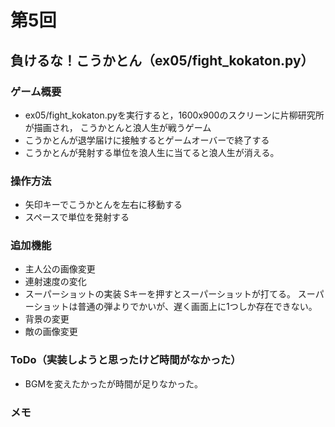 # 第5回
## 負けるな！こうかとん（ex05/fight_kokaton.py）
### ゲーム概要
- ex05/fight_kokaton.pyを実行すると，1600x900のスクリーンに片柳研究所が描画され，
こうかとんと浪人生が戦うゲーム
- こうかとんが退学届けに接触するとゲームオーバーで終了する
- こうかとんが発射する単位を浪人生に当てると浪人生が消える。
### 操作方法
- 矢印キーでこうかとんを左右に移動する
- スペースで単位を発射する
### 追加機能
- 主人公の画像変更
- 連射速度の変化
- スーパーショットの実装
Sキーを押すとスーパーショットが打てる。
スーパーショットは普通の弾よりでかいが、遅く画面上に1つしか存在できない。
- 背景の変更
- 敵の画像変更
### ToDo（実装しようと思ったけど時間がなかった）
- BGMを変えたかったが時間が足りなかった。
### メモ